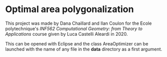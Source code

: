# Optimal area polygonalization

This project was made by Dana Chaillard and Ilan Coulon for the Ecole polytechnique's *INF562 Computational Geometry: from Theory to Applications* course given by Luca Castelli Aleardi in 2020.

This can be opened with Eclipse and the class AreaOptimizer can be launched with the name of any file in the **data** directory as a first argument.

